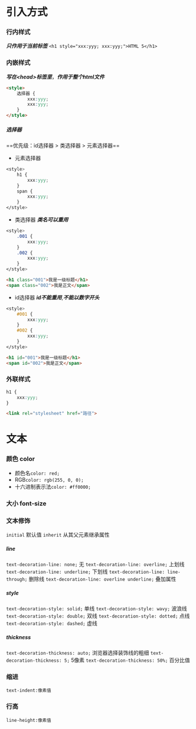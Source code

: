 # 引入方式
### 行内样式
***只作用于当前标签***
`<h1 style="xxx:yyy; xxx:yyy;">HTML 5</h1>`
### 内嵌样式
***写在\<head\>标签里***，***作用于整个html文件***
```html
<style>
	选择器 {
		xxx:yyy;
		xxx:yyy;
	}
</style>
```
##### 选择器
==优先级：id选择器 > 类选择器 > 元素选择器==
- 元素选择器
```css
<style>
	h1 {
		xxx:yyy;
	}
	span {
		xxx:yyy;
	}
</style>
```
- 类选择器
***类名可以重用***
```css
<style>
	.001 {
		xxx:yyy;
	}
	.002 {
		xxx:yyy;
	}
</style>
```
```html
<h1 class="001">我是一级标题</h1>
<span class="002">我是正文</span>
```
- id选择器
***id不能重用***,***不能以数字开头***
```css
<style>
	#001 {
		xxx:yyy;
	}
	#002 {
		xxx:yyy;
	}
</style>
```
```html
<h1 id="001">我是一级标题</h1>
<span id="002">我是正文</span>
```
### 外联样式
```css
h1 {
	xxx:yyy;
}
```
```html
<link rel="stylesheet" href="路径">
```
# 文本
### 颜色 color
- 颜色名`color: red;`
- RGB`color: rgb(255, 0, 0);`
- 十六进制表示法`color: #ff0000;`
### 大小 font-size
### 文本修饰
`initial` 默认值
`inherit` 从其父元素继承属性
##### line
`text-decoration-line: none;` 无
`text-decoration-line: overline;` 上划线
`text-decoration-line: underline;` 下划线
`text-decoration-line: line-through;` 删除线
`text-decoration-line: overline underline;` 叠加属性
##### style
`text-decoration-style: solid;` 单线
`text-decoration-style: wavy;` 波浪线
`text-decoration-style: double;` 双线
`text-decoration-style: dotted;` 点线
`text-decoration-style: dashed;` 虚线
##### thickness
`text-decoration-thickness: auto;` 浏览器选择装饰线的粗细
`text-decoration-thickness: 5;` 5像素
`text-decoration-thickness: 50%;` 百分比值
### 缩进
`text-indent:像素值`
### 行高
`line-height:像素值`








